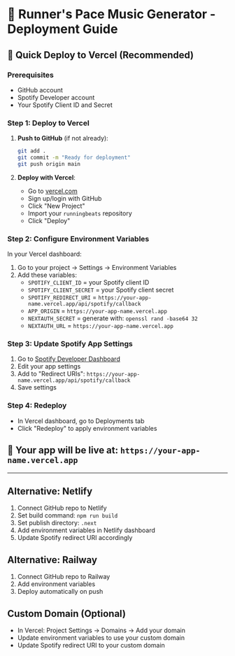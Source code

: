 # 🎵 Runner's Pace Music Generator - Deployment Guide

## 🚀 Quick Deploy to Vercel (Recommended)

### Prerequisites
- GitHub account
- Spotify Developer account
- Your Spotify Client ID and Secret

### Step 1: Deploy to Vercel
1. **Push to GitHub** (if not already):
   ```bash
   git add .
   git commit -m "Ready for deployment"
   git push origin main
   ```

2. **Deploy with Vercel**:
   - Go to [vercel.com](https://vercel.com)
   - Sign up/login with GitHub
   - Click "New Project"
   - Import your `runningbeats` repository
   - Click "Deploy"

### Step 2: Configure Environment Variables
In your Vercel dashboard:
1. Go to your project → Settings → Environment Variables
2. Add these variables:
   - `SPOTIFY_CLIENT_ID` = your Spotify client ID
   - `SPOTIFY_CLIENT_SECRET` = your Spotify client secret
   - `SPOTIFY_REDIRECT_URI` = `https://your-app-name.vercel.app/api/spotify/callback`
   - `APP_ORIGIN` = `https://your-app-name.vercel.app`
   - `NEXTAUTH_SECRET` = generate with: `openssl rand -base64 32`
   - `NEXTAUTH_URL` = `https://your-app-name.vercel.app`

### Step 3: Update Spotify App Settings
1. Go to [Spotify Developer Dashboard](https://developer.spotify.com/dashboard)
2. Edit your app settings
3. Add to "Redirect URIs": `https://your-app-name.vercel.app/api/spotify/callback`
4. Save settings

### Step 4: Redeploy
- In Vercel dashboard, go to Deployments tab
- Click "Redeploy" to apply environment variables

## 🎯 Your app will be live at: `https://your-app-name.vercel.app`

---

## Alternative: Netlify

1. Connect GitHub repo to Netlify
2. Set build command: `npm run build`
3. Set publish directory: `.next`
4. Add environment variables in Netlify dashboard
5. Update Spotify redirect URI accordingly

## Alternative: Railway

1. Connect GitHub repo to Railway
2. Add environment variables
3. Deploy automatically on push

## Custom Domain (Optional)
- In Vercel: Project Settings → Domains → Add your domain
- Update environment variables to use your custom domain
- Update Spotify redirect URI to your custom domain
